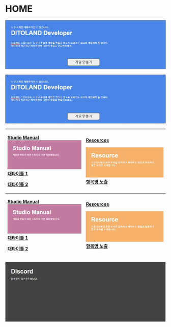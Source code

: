 # HOME

![](.gitbook/assets/20210316_142454.jpg)

[![](.gitbook/assets/20210316_142454.jpg)](studio-manual.md)

<table>
  <thead>
    <tr>
      <th style="text-align:left">
        <p><a href="studio-manual.md">Studio Manual</a>
          <br /> <a href="studio-manual.md"><img src=".gitbook/assets/image.png" alt/></a>
          <br
          /><a href="studio-manual.md#1">&#xB300;&#xD0C0;&#xC774;&#xD2C0; 1</a>
        </p>
        <p><a href="studio-manual.md#2">&#xB300;&#xD0C0;&#xC774;&#xD2C0; 2</a>
        </p>
      </th>
      <th style="text-align:left">
        <p><a href="resources.md">Resources</a>
        </p>
        <p>
          <img src=".gitbook/assets/20210316_142830.jpg" alt/>
          <br /><a href="resources.md">&#xD56D;&#xBAA9;&#xBA85; &#xB178;&#xCD9C;</a>
        </p>
        <p></p>
      </th>
    </tr>
    <tr>
      <th style="text-align:left">
        <p><a href="studio-manual.md">Studio Manual</a>
          <br /> <a href="studio-manual.md"><img src=".gitbook/assets/image.png" alt/></a>
          <br
          /><a href="studio-manual.md#1">&#xB300;&#xD0C0;&#xC774;&#xD2C0; 1</a>
        </p>
        <p><a href="studio-manual.md#2">&#xB300;&#xD0C0;&#xC774;&#xD2C0; 2</a>
        </p>
      </th>
      <th style="text-align:left">
        <p><a href="resources.md">Resources</a>
        </p>
        <p>
          <img src=".gitbook/assets/20210316_142830.jpg" alt/>
          <br /><a href="resources.md">&#xD56D;&#xBAA9;&#xBA85; &#xB178;&#xCD9C;</a>
        </p>
        <p></p>
      </th>
    </tr>
  </thead>
  <tbody></tbody>
</table>



[![&#xB514;&#xC2A4;&#xCF54;&#xB4DC;&#xBC30;&#xB108;](.gitbook/assets/20210317_145308.jpg)](https://discord.gg/BxXM4JA)

